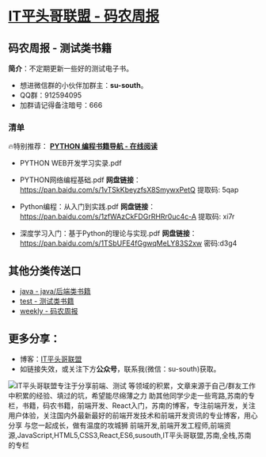 
# [IT平头哥联盟 - 码农周报](https://susouth.com/ "@IT·平头哥联盟，码农书籍，苏南的专栏")

## 码农周报 - 测试类书籍

**简介**：不定期更新一些好的测试电子书。

+ 想进微信群的小伙伴加群主：**su-south**。
+ QQ群：912594095
+ 加群请记得备注暗号：666

### 清单

🔥特别推荐： **[PYTHON 编程书籍导航 - 在线阅读](https://www.javascriptc.com/books-navigation)**

+ PYTHON WEB开发学习实录.pdf
+ PYTHON网络编程基础.pdf
**网盘链接**：https://pan.baidu.com/s/1vTSkKbeyzfsX8SmywxPetQ 提取码: 5qap

+ Python编程：从入门到实践.pdf
**网盘链接**：https://pan.baidu.com/s/1zfWAzCkFDGrRHRr0uc4c-A 提取码: xi7r

+ 深度学习入门：基于Python的理论与实现.pdf
**网盘链接**：https://pan.baidu.com/s/1TSbUFE4fGgwqMeLY83S2xw  密码:d3g4


## 其他分类传送口
+ [java - java/后端类书籍](../java "java或后端开发人员电子书籍整理")
+ [test - 测试类书籍](../test "测试人员电子书籍整理")
+ [weekly - 码农周报](../weekly "每周不错的文章都会整理在这里")

## 更多分享：
+ 博客：[IT平头哥联盟](https://susouth.com "IT平头哥联盟")
+ 如链接失效，或关注下方**公众号**，联系我(微信：su-south)获取。

![IT平头哥联盟专注于分享前端、测试 等领域的积累，文章来源于自己/群友工作中积累的经验、填过的坑，希望能尽绵薄之力 助其他同学少走一些弯路,苏南的专栏，书籍，码农书籍，前端开发、React入门，苏南的博客，专注前端开发，关注用户体验，关注国内外最新最好的前端开发技术和前端开发资讯的专业博客，用心分享 与您一起成长，做有温度的攻城狮 前端开发,前端开发工程师,前端资源,JavaScript,HTML5,CSS3,React,ES6,susouth,IT平头哥联盟,苏南,全栈,苏南的专栏](https://user-images.githubusercontent.com/18324563/70633966-608b2980-1c6c-11ea-8123-34f1fd13484e.png "IT平头哥联盟")
